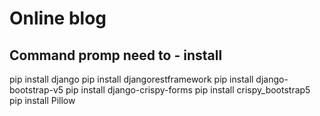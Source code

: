 # Online blog 
## Command promp need to - install
pip install django
pip install djangorestframework
pip install django-bootstrap-v5
pip install django-crispy-forms
pip install crispy_bootstrap5
pip install Pillow
